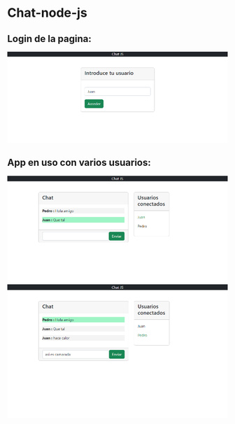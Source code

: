 # Chat-node-js
## Login de la pagina: 

![chat](./Media/login.png)

## App en uso con varios usuarios: 

![chat](./Media/app.png)
![chat](./Media/chat.png)
